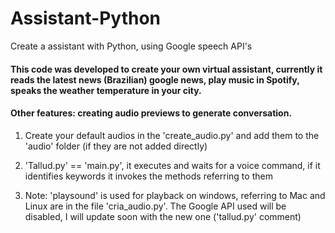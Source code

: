 # Assistant-Python
Create a assistant with Python, using Google speech API's

#### This code was developed to create your own virtual assistant, currently it reads the latest news (Brazilian) google news, play music in Spotify, speaks the weather temperature in your city.
#### Other features: creating audio previews to generate conversation.

1. Create your default audios in the 'create_audio.py' and add them to the 'audio' folder (if they are not added directly)

2. 'Tallud.py' == 'main.py', it executes and waits for a voice command, if it identifies keywords it invokes the methods referring to them

3. Note: 'playsound' is used for playback on windows, referring to Mac and Linux are in the file 'cria_audio.py'. The Google API used will be disabled, I will update soon with the new one ('tallud.py' comment)
